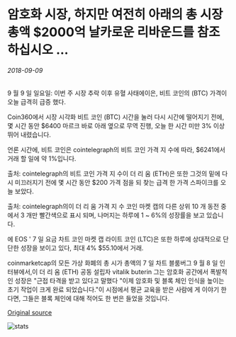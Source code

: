 # 암호화 시장, 하지만 여전히 아래의 총 시장 총액 $2000억 날카로운 리바운드를 참조 하십시오 ...

###### 2018-09-09

9 월 9 일 일요일: 이번 주 시장 추락 이후 유혈 사태에이은, 비트 코인의 (BTC) 가격이 오늘 급격히 급증 했다.

Coin360에서 시장 시각화 비트 코인 (BTC) 시간을 눌러 다시 시간에 떨어지기 전에, 몇 시간 동안 $6400 마르크 바로 아래 옆으로 무역 진행, 오늘 한 시간 미만 3% 이상 뛰어 내렸습니다.

언론 시간에, 비트 코인은 cointelegraph의 비트 코인 가격 지 수에 따라, $6241에서 거래 할 일에 약 1%입니다.

출처: cointelegraph의 비트 코인 가격 지 수이 더 리 움 (ETH)은 또한 그것의 밑에 다시 미끄러지기 전에 몇 시간 동안 $200 가격 점을 되 찾는 급격 한 가격 스파이크를 오늘 보았다.

출처: cointelegraph의이 더 리 움 가격 지 수 코인 마켓 캡의 다른 상위 10 개 동전 중에서 3 개만 빨간색으로 표시 되며, 나머지는 하루에 1 ~ 6%의 성장률을 보고 있습니다.

에 EOS ' 7 일 요금 차트 코인 마켓 캡 라이트 코인 (LTC)은 또한 하루에 상대적으로 단단한 성장을 보이고 있다, 최대 4% $55.10에서 거래.

coinmarketcap의 모든 가상 화폐의 총 시가 총액의 7 일 차트 블룸버그 9 월 8 일 인터뷰에서,이 더 리 움 (ETH) 공동 설립자 vitalik buterin 그는 암호화 공간에서 폭발적인 성장은 "근접 타격을 받고 있다고 말했다 "이제 암호화 및 블록 체인 인식을 높이는 초기 작업이 크게 완료 되었습니다."이 시점에서 평균 교육을 받은 사람에 게 이야기 한다면, 그들은 블록 체인에 대해 적어도 한 번은 들었을 것입니다.

[Original source](https://cointelegraph.com/news/crypto-markets-see-sharp-rebound-but-total-market-cap-still-below-200-billion)

![stats](https://c.statcounter.com/11760860/0/a89fa40b/1/ "stats")